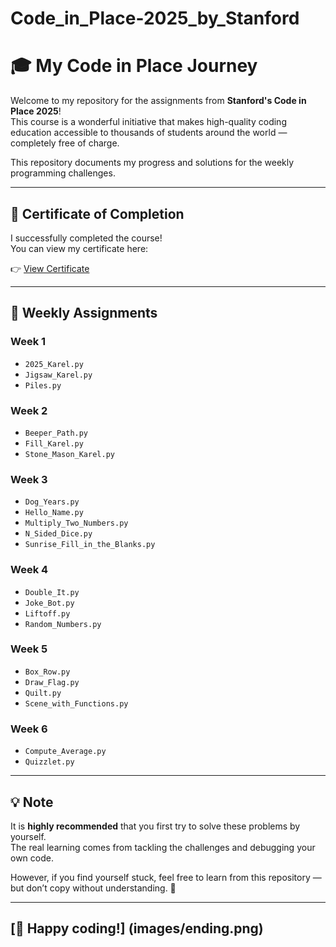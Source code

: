 # Code_in_Place-2025_by_Stanford

# 🎓 My Code in Place Journey

Welcome to my repository for the assignments from **Stanford's Code in Place 2025**!  
This course is a wonderful initiative that makes high-quality coding education accessible to thousands of students around the world — completely free of charge.

This repository documents my progress and solutions for the weekly programming challenges.

---

## 📜 Certificate of Completion

I successfully completed the course!  
You can view my certificate here:

👉 [View Certificate](https://codeinplace.stanford.edu/cip5/certificate/5976bs)

---

## 📅 Weekly Assignments

### Week 1
- `2025_Karel.py`
- `Jigsaw_Karel.py`
- `Piles.py`

### Week 2
- `Beeper_Path.py`
- `Fill_Karel.py`
- `Stone_Mason_Karel.py`

### Week 3
- `Dog_Years.py`
- `Hello_Name.py`
- `Multiply_Two_Numbers.py`
- `N_Sided_Dice.py`
- `Sunrise_Fill_in_the_Blanks.py`

### Week 4
- `Double_It.py`
- `Joke_Bot.py`
- `Liftoff.py`
- `Random_Numbers.py`

### Week 5
- `Box_Row.py`
- `Draw_Flag.py`
- `Quilt.py`
- `Scene_with_Functions.py`

### Week 6
- `Compute_Average.py`
- `Quizzlet.py`

---

## 💡 Note

It is **highly recommended** that you first try to solve these problems by yourself.  
The real learning comes from tackling the challenges and debugging your own code.

However, if you find yourself stuck, feel free to learn from this repository — but don’t copy without understanding. 🙂

---

## [🙌 Happy coding!] (images/ending.png)
